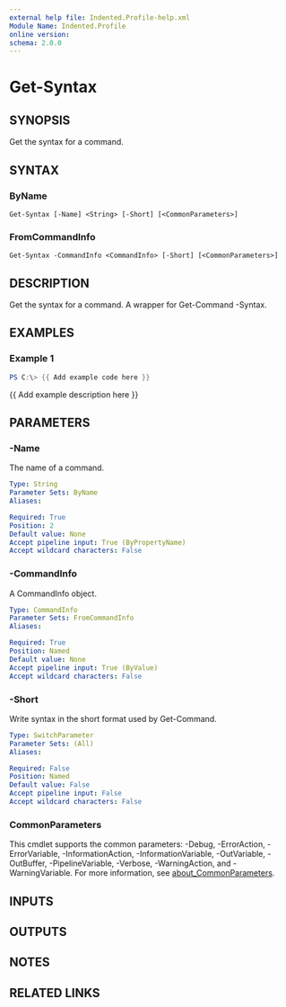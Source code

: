 ```yaml
---
external help file: Indented.Profile-help.xml
Module Name: Indented.Profile
online version:
schema: 2.0.0
---
```


# Get-Syntax

## SYNOPSIS
Get the syntax for a command.

## SYNTAX

### ByName
```
Get-Syntax [-Name] <String> [-Short] [<CommonParameters>]
```

### FromCommandInfo
```
Get-Syntax -CommandInfo <CommandInfo> [-Short] [<CommonParameters>]
```

## DESCRIPTION
Get the syntax for a command.
A wrapper for Get-Command -Syntax.

## EXAMPLES

### Example 1
```powershell
PS C:\> {{ Add example code here }}
```

{{ Add example description here }}

## PARAMETERS

### -Name
The name of a command.

```yaml
Type: String
Parameter Sets: ByName
Aliases:

Required: True
Position: 2
Default value: None
Accept pipeline input: True (ByPropertyName)
Accept wildcard characters: False
```

### -CommandInfo
A CommandInfo object.

```yaml
Type: CommandInfo
Parameter Sets: FromCommandInfo
Aliases:

Required: True
Position: Named
Default value: None
Accept pipeline input: True (ByValue)
Accept wildcard characters: False
```

### -Short
Write syntax in the short format used by Get-Command.

```yaml
Type: SwitchParameter
Parameter Sets: (All)
Aliases:

Required: False
Position: Named
Default value: False
Accept pipeline input: False
Accept wildcard characters: False
```

### CommonParameters
This cmdlet supports the common parameters: -Debug, -ErrorAction, -ErrorVariable, -InformationAction, -InformationVariable, -OutVariable, -OutBuffer, -PipelineVariable, -Verbose, -WarningAction, and -WarningVariable. For more information, see [about_CommonParameters](http://go.microsoft.com/fwlink/?LinkID=113216).

## INPUTS

## OUTPUTS

## NOTES

## RELATED LINKS
